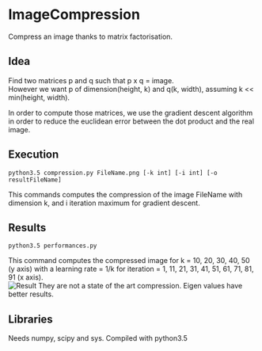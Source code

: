 # ImageCompression
Compress an image thanks to matrix factorisation.

## Idea
Find two matrices p and q such that p x q = image.  
However we want p of dimension(height, k) and q(k, width), assuming k << min(height, width).  

In order to compute those matrices, we use the gradient descent algorithm in order to reduce the euclidean error between the dot product and the real image.  

## Execution
```
python3.5 compression.py FileName.png [-k int] [-i int] [-o resultFileName]
```
This commands computes the compression of the image FileName with dimension k, and i iteration maximum for gradient descent.   

## Results
```
python3.5 performances.py
```
This command computes the compressed image for k = 10, 20, 30, 40, 50 (y axis) with a learning rate = 1/k for iteration = 1, 11, 21, 31, 41, 51, 61, 71, 81, 91 (x axis).  
![Result](https://raw.githubusercontent.com/Jeanselme/ImageCompression/master/Images/Results.png)
They are not a state of the art compression. Eigen values have better results.  


## Libraries
Needs numpy, scipy and sys. Compiled with python3.5
